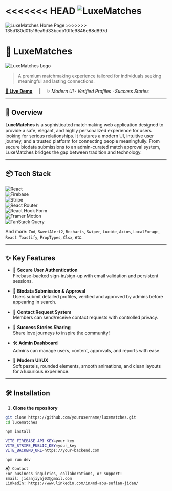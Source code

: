 <<<<<<< HEAD
![LuxeMatches](./assets/luxe-matches-client.vercel.app)
=======
<img src="https://i.ibb.co/FLWX1H32/luxe-matches-client-vercel-app-5.png" alt="LuxeMatches Home Page">
>>>>>>> 135d180d01516ea9d33bcdb10ffe9846e88d897d

# 💖 LuxeMatches

<img src="https://i.ibb.co/mrtbLH2j/luxe-logo.png" alt="LuxeMatches Logo">

> A premium matchmaking experience tailored for individuals seeking meaningful and lasting connections.

[🚀 **Live Demo**](https://luxe-matches-client.vercel.app/) &nbsp;&nbsp;&nbsp; | &nbsp;&nbsp;&nbsp; ✨ *Modern UI · Verified Profiles · Success Stories*

---

## 🌟 Overview

**LuxeMatches** is a sophisticated matchmaking web application designed to provide a safe, elegant, and highly personalized experience for users looking for serious relationships. It features a modern UI, intuitive user journey, and a trusted platform for connecting people meaningfully. From secure biodata submissions to an admin-curated match approval system, LuxeMatches bridges the gap between tradition and technology.

---

## 📦 Tech Stack

![React](https://img.shields.io/badge/React-19.0.0-61DAFB?style=flat&logo=react)  
![Firebase](https://img.shields.io/badge/Firebase-11.6.0-FFCA28?style=flat&logo=firebase)  
![Stripe](https://img.shields.io/badge/Stripe-3.6.0-635BFF?style=flat&logo=stripe)  
![React Router](https://img.shields.io/badge/React--Router-7.5.1-CA4245?style=flat&logo=react-router)  
![React Hook Form](https://img.shields.io/badge/React--Hook--Form-7.56.1-EC5990?style=flat&logo=react-hook-form)  
![Framer Motion](https://img.shields.io/badge/Framer--Motion-12.8.0-0055FF?style=flat&logo=framer)  
![TanStack Query](https://img.shields.io/badge/React--Query-5.74.4-FF4154?style=flat&logo=react-query)  

And more: `Zod`, `SweetAlert2`, `Recharts`, `Swiper`, `Lucide`, `Axios`, `LocalForage`, `React Toastify`, `PropTypes`, `Clsx`, etc.

---

## ✨ Key Features

- 🔐 **Secure User Authentication**  
  Firebase-backed sign-in/sign-up with email validation and persistent sessions.

- 📄 **Biodata Submission & Approval**  
  Users submit detailed profiles, verified and approved by admins before appearing in search.

- 💌 **Contact Request System**  
  Members can send/receive contact requests with controlled privacy.

- 💍 **Success Stories Sharing**  
  Share love journeys to inspire the community!

- 🛠️ **Admin Dashboard**  
  Admins can manage users, content, approvals, and reports with ease.

- 🎨 **Modern UI/UX**  
  Soft pastels, rounded elements, smooth animations, and clean layouts for a luxurious experience.

---

## 🛠️ Installation

1. **Clone the repository**

```bash
git clone https://github.com/yourusername/luxematches.git
cd luxematches

npm install

VITE_FIREBASE_API_KEY=your_key
VITE_STRIPE_PUBLIC_KEY=your_key
VITE_BACKEND_URL=https://your-backend.com

npm run dev

📬 Contact
For business inquiries, collaborations, or support:
Email: jidanjiyaj03@gmail.com
LinkedIn: https://www.linkedin.com/in/md-abu-sufian-jidan/
